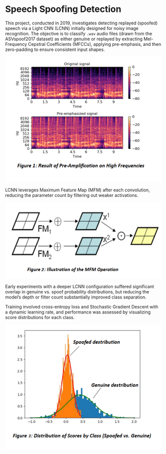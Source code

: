 # Speech Spoofing Detection


This project, conducted in 2019, investigates detecting replayed (spoofed) speech via a Light CNN (LCNN) initially designed for noisy image recognition. The objective is to classify `.wav` audio files (drawn from the ASVspoof2017 dataset) as either genuine or replayed by extracting Mel-Frequency Cepstral Coefficients (MFCCs), applying pre-emphasis, and then zero-padding to ensure consistent input shapes.
<p align="center">
  <img src="images/Pre_amplification.png" alt="Description" width="700"/>
</p>
LCNN leverages Maximum Feature Map (MFM) after each convolution, reducing the parameter count by filtering out weaker activations.
<p align="center">
  <img src="images/MFM.png" alt="Description" width="700"/>
</p>                                                  
Early experiments with a deeper LCNN configuration suffered significant overlap in genuine vs. spoof probability distributions, but reducing the model’s depth or filter count substantially improved class separation.

Training involved cross-entropy loss and Stochastic Gradient Descent with a dynamic learning rate, and performance was assessed by visualizing score distributions for each class.
<p align="center">
  <img src="images/Distribution_Scores.png" alt="Description" width="700"/>
</p>                                                  

